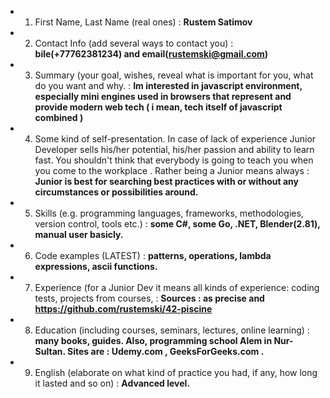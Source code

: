 * 1. First Name, Last Name (real ones) : __Rustem Satimov__ 
* 2. Contact Info (add several ways to contact you) : __bile(+77762381234) and email(rustemski@gmail.com)__
* 3. Summary (your goal, wishes, reveal what is important for you, what do you want and why. : __Im interested in javascript environment, especially mini engines used in browsers that represent and provide modern web tech ( i mean, tech itself of javascript combined )__
* 4. Some kind of self-presentation. In case of lack of experience  Junior Developer sells his/her potential, his/her passion and ability to learn fast. You shouldn't think that everybody is going to teach you when you come to the workplace . Rather being a Junior means always : __Junior is best for searching best practices with or without any circumstances or possibilities around.__ 
* 5. Skills (e.g. programming languages, frameworks, methodologies, version control, tools etc.) : __some C#, some Go, .NET, Blender(2.81), manual user basicly.__
* 6. Code examples (LATEST) : __patterns, operations, lambda expressions, ascii functions.__ 
* 7. Experience (for a Junior Dev it means all kinds of experience: coding tests, projects from courses, : __Sources : as precise and https://github.com/rustemski/42-piscine__
* 8. Education (including courses, seminars, lectures, online learning) :  __many books, guides. Also, programming school Alem in Nur-Sultan. Sites are : Udemy.com , GeeksForGeeks.com .__
* 9. English (elaborate on what kind of practice you had, if any, how long it lasted and so on) : __Advanced level.__
